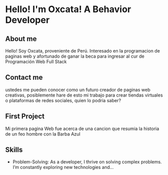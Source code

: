 # Hello! I'm Oxcata! A Behavior Developer

## About me
Hello! Soy Oxcata, proveniente de Perú. Interesado en la programacion de paginas web y afortunado de ganar la beca para ingresar al cur de Programación Web Full Stack

## Contact me
ustedes me pueden conocer como un futuro creador de paginas web creativas, posiblemente hare de esto mi trabajo para crear tiendas virtuales o plataformas de redes sociales, quien lo podria saber?

## First Project

Mi primera pagina Web fue acerca de una cancion que resumia la historia de un feo hombre con la Barba Azul

## Skills
- Problem-Solving: As a developer, I thrive on solving complex problems. I’m constantly exploring new technologies and...
